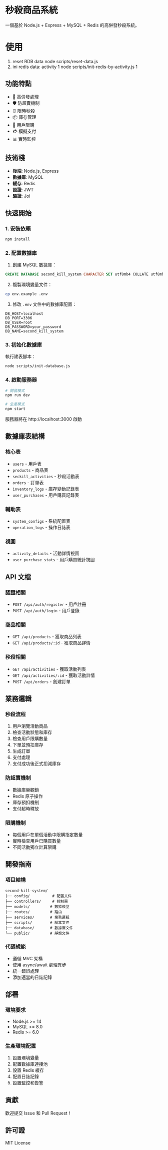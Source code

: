 # 秒殺商品系統

一個基於 Node.js + Express + MySQL + Redis 的高併發秒殺系統。

# 使用
1. reset RDB data
node scripts/reset-data.js
2. ini redis data: activity 1
node scripts/init-redis-by-activity.js 1 


## 功能特點

- 🚀 高併發處理
- 🛡️ 防超賣機制
- ⏰ 限時秒殺
- 📦 庫存管理
- 👤 用戶限購
- 💳 模擬支付
- 📊 實時監控

## 技術棧

- **後端**: Node.js, Express
- **數據庫**: MySQL
- **緩存**: Redis
- **認證**: JWT
- **驗證**: Joi

## 快速開始

### 1. 安裝依賴

```bash
npm install
```

### 2. 配置數據庫

1. 創建 MySQL 數據庫：
```sql
CREATE DATABASE second_kill_system CHARACTER SET utf8mb4 COLLATE utf8mb4_unicode_ci;
```

2. 複製環境變量文件：
```bash
cp env.example .env
```

3. 修改 `.env` 文件中的數據庫配置：
```env
DB_HOST=localhost
DB_PORT=3306
DB_USER=root
DB_PASSWORD=your_password
DB_NAME=second_kill_system
```

### 3. 初始化數據庫

執行建表腳本：

```bash
node scripts/init-database.js
```

### 4. 啟動服務器

```bash
# 開發模式
npm run dev

# 生產模式
npm start
```

服務器將在 http://localhost:3000 啟動

## 數據庫表結構

### 核心表
- `users` - 用戶表
- `products` - 商品表
- `seckill_activities` - 秒殺活動表
- `orders` - 訂單表
- `inventory_logs` - 庫存變動記錄表
- `user_purchases` - 用戶購買記錄表

### 輔助表
- `system_configs` - 系統配置表
- `operation_logs` - 操作日誌表

### 視圖
- `activity_details` - 活動詳情視圖
- `user_purchase_stats` - 用戶購買統計視圖

## API 文檔

### 認證相關
- `POST /api/auth/register` - 用戶註冊
- `POST /api/auth/login` - 用戶登錄

### 商品相關
- `GET /api/products` - 獲取商品列表
- `GET /api/products/:id` - 獲取商品詳情

### 秒殺相關
- `GET /api/activities` - 獲取活動列表
- `GET /api/activities/:id` - 獲取活動詳情
- `POST /api/orders` - 創建訂單

## 業務邏輯

### 秒殺流程
1. 用戶瀏覽活動商品
2. 檢查活動狀態和庫存
3. 檢查用戶限購數量
4. 下單並預扣庫存
5. 生成訂單
6. 支付處理
7. 支付成功後正式扣減庫存

### 防超賣機制
- 數據庫樂觀鎖
- Redis 原子操作
- 庫存預扣機制
- 支付超時釋放

### 限購機制
- 每個用戶在單個活動中限購指定數量
- 實時檢查用戶已購買數量
- 不同活動獨立計算限購

## 開發指南

### 項目結構
```
second-kill-system/
├── config/          # 配置文件
├── controllers/     # 控制器
├── models/         # 數據模型
├── routes/         # 路由
├── services/       # 業務邏輯
├── scripts/        # 腳本文件
├── database/       # 數據庫文件
└── public/         # 靜態文件
```

### 代碼規範
- 遵循 MVC 架構
- 使用 async/await 處理異步
- 統一錯誤處理
- 添加適當的日誌記錄

## 部署

### 環境要求
- Node.js >= 14
- MySQL >= 8.0
- Redis >= 6.0

### 生產環境配置
1. 設置環境變量
2. 配置數據庫連接池
3. 設置 Redis 緩存
4. 配置日誌記錄
5. 設置監控和告警

## 貢獻

歡迎提交 Issue 和 Pull Request！

## 許可證

MIT License 